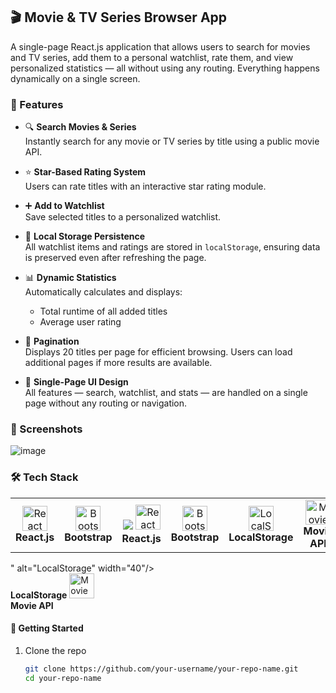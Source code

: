 ## 🎬 Movie & TV Series Browser App

A single-page React.js application that allows users to search for movies and TV series, add them to a personal watchlist, rate them, and view personalized statistics — all without using any routing. Everything happens dynamically on a single screen.

### 🔧 Features

- 🔍 **Search Movies & Series**  
  Instantly search for any movie or TV series by title using a public movie API.

- ⭐ **Star-Based Rating System**  
  Users can rate titles with an interactive star rating module.

- ➕ **Add to Watchlist**  
  Save selected titles to a personalized watchlist.

- 💾 **Local Storage Persistence**  
  All watchlist items and ratings are stored in `localStorage`, ensuring data is preserved even after refreshing the page.

- 📊 **Dynamic Statistics**  
  Automatically calculates and displays:
  - Total runtime of all added titles
  - Average user rating

- 📄 **Pagination**  
  Displays 20 titles per page for efficient browsing. Users can load additional pages if more results are available.

- 🎨 **Single-Page UI Design**  
  All features — search, watchlist, and stats — are handled on a single page without any routing or navigation.

### 📸 Screenshots

![image](https://github.com/user-attachments/assets/2b1293a9-0bf6-4165-966a-7a19a37d606c)

### 🛠️ Tech Stack

<table>
  <tr>
    <td align="center">
      <img src="https://upload.wikimedia.org/wikipedia/commons/a/a7/React-icon.svg" alt="React" width="40"/><br/>
      <b>React.js</b>
    </td>
    <td align="center">
      <img src="https://getbootstrap.com/docs/5.3/assets/brand/bootstrap-logo-shadow.png" alt="Bootstrap" width="40"/><br/>
      <b>Bootstrap</b>
    </td>
    <td align="center">
      <img src="## 🛠️ Tech Stack

<table>
  <tr>
    <td align="center">
      <img src="https://upload.wikimedia.org/wikipedia/commons/a/a7/React-icon.svg" alt="React" width="40"/><br/>
      <b>React.js</b>
    </td>
    <td align="center">
      <img src="https://getbootstrap.com/docs/5.3/assets/brand/bootstrap-logo-shadow.png" alt="Bootstrap" width="40"/><br/>
      <b>Bootstrap</b>
    </td>
    <td align="center">
      <img src="https://cdn-icons-png.flaticon.com/512/8143/8143255.png" alt="LocalStorage" width="40"/><br/>
      <b>LocalStorage</b>
    </td>
    <td align="center">
      <img src="https://cdn-icons-png.flaticon.com/512/2721/2721265.png" alt="Movie API" width="40"/><br/>
      <b>Movie API</b>
    </td>
  </tr>
</table>
" alt="LocalStorage" width="40"/><br/>
      <b>LocalStorage</b>
    </td>
    <td align="center">
      <img src="https://cdn-icons-png.flaticon.com/512/2721/2721265.png" alt="Movie API" width="40"/><br/>
      <b>Movie API</b>
    </td>
  </tr>
</table>


#### 🚀 Getting Started

1. Clone the repo  
   ```bash
   git clone https://github.com/your-username/your-repo-name.git
   cd your-repo-name
